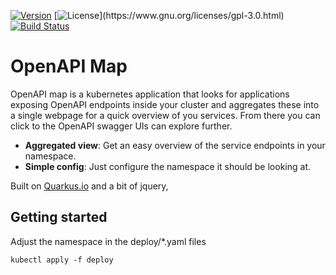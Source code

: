 [![Version](https://img.shields.io/github/v/release/mejlholm/openapi-map)](https://github.com/mejlholm/openapi-map/releases/latest)
[![License](https://img.shields.io/github/license/mejlholm/openapi-map?)](https://www.gnu.org/licenses/gpl-3.0.html)
[![Build Status](https://cloud.drone.io/api/badges/mejlholm/openapi-map/status.svg)](https://cloud.drone.io/mejlholm/openapi-map)

# OpenAPI Map

OpenAPI map is a kubernetes application that looks for applications exposing OpenAPI endpoints inside your cluster and aggregates these into a single webpage for a quick overview of you services. From there you can click to the OpenAPI swagger UIs can explore further. 

* **Aggregated view**:
Get an easy overview of the service endpoints in your namespace.
* **Simple config**:
Just configure the namespace it should be looking at.

Built on [Quarkus.io](https://quarkus.io/) and a bit of jquery, 

## Getting started

Adjust the namespace in the deploy/*.yaml files
~~~Shell
kubectl apply -f deploy
~~~
